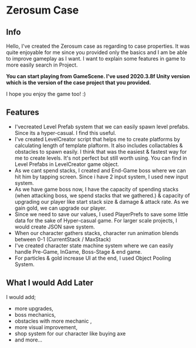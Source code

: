 # Zerosum Case
## Info

Hello, I've created the Zerosum case as regarding to case properties. It was quite enjoyable for me since you provided only the basics and I am be able to improve gameplay as I want. I want to explain some features in game to more easily search in Project. 

**You can start playing from GameScene. I've used 2020.3.8f Unity version which is the version of the case project that you provided.**

I hope you enjoy the game too! :)

## Features

- I'vecreated Level Prefab system that we can easily spawn level prefabs. Since its a hyper-casual. I find this useful.
- I've created LevelCreator script that helps me to create platforms by calculating length of template plaftorm. It also includes collactables & obstacles to spawn easily. I think that was the easiest & fastest way for me to create levels. It's not perfect but still worth using. You can find in Level Prefabs in LevelCreator game object.
- As we cant spend stacks, I created and End-Game boss where we can hit him by tapping screen. Since i have 2 input system, I used new input system. 
- As we have game boss now, I have the capacity of spending stacks (when attacking boss, we spend stacks that we gathered.) & capacity of upgrading our player like start stack size & damage & attack rate. As we gain gold, we can upgrade our player.
- Since we need to save our values, I used PlayerPrefs to save some little data for the sake of Hyper-casual game. For larger scale projects, I would create JSON save system.
- When our character gathers stacks, character run animation blends between 0-1 (CurrentStack / MaxStack)
- I've created character state machine system where we can easily handle Pre-Game, InGame, Boss-Stage & end game. 
- For particles & gold increase UI at the end, I used Object Pooling System.

## What I would Add Later
I would add;
- more upgrades, 
- boss mechanics, 
- obstacles with more mechanic ,
- more visual improvement, 
- shop system for our character like buying axe
- and more...
